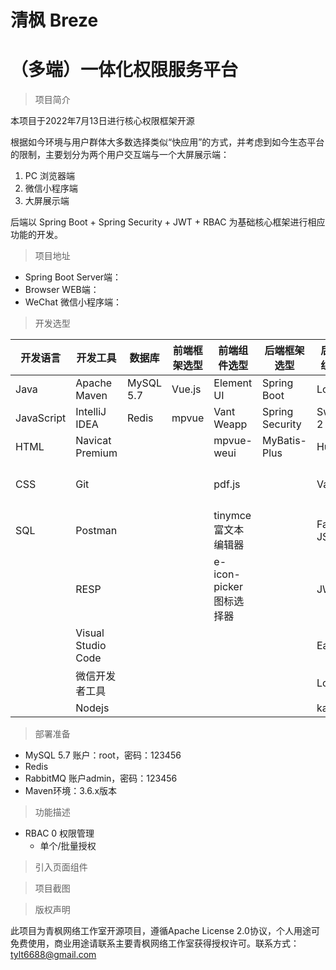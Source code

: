 # 清枫 Breze
# （多端）一体化权限服务平台

> 项目简介

本项目于2022年7月13日进行核心权限框架开源

根据如今环境与用户群体大多数选择类似“快应用”的方式，并考虑到如今生态平台的限制，主要划分为两个用户交互端与一个大屏展示端：

1. PC 浏览器端
2. 微信小程序端
3. 大屏展示端

后端以 Spring Boot + Spring Security + JWT + RBAC 为基础核心框架进行相应功能的开发。

> 项目地址
* Spring Boot Server端：
* Browser WEB端： 
* WeChat 微信小程序端：
> 开发选型

| 开发语言   | 开发工具           | 数据库    | 前端框架选型 | 前端组件选型            | 后端框架选型    | 后端工具组件选型 | 中间件      |
| ---------- | ------------------ | --------- | ------------ | ----------------------- | --------------- | ---------------- | ----------- |
| Java       | Apache Maven       | MySQL 5.7 | Vue.js       | Element UI              | Spring Boot     | Lombok           | Rabbit MQ   |
| JavaScript | IntelliJ IDEA      | Redis     | mpvue        | Vant Weapp              | Spring Security | Swagger 2        | Druid       |
| HTML       | Navicat Premium    |           |              | mpvue-weui              | MyBatis-Plus    | Hutool           | Jedis       |
| CSS        | Git                |           |              | pdf.js                  |                 | Validation       | OSS对象存储 |
| SQL        | Postman            |           |              | tinymce富文本编辑器     |                 | Fast JSON        |             |
|            | RESP               |           |              | e-icon-picker图标选择器 |                 | JWT              |             |
|            | Visual Studio Code |           |              |                         |                 | EasyExcel        |             |
|            | 微信开发者工具     |           |              |                         |                 | Log4J2           |             |
|            | Nodejs             |           |              |                         |                 | kaptcha          |             |

> 部署准备
* MySQL 5.7 账户：root，密码：123456
* Redis
* RabbitMQ 账户admin，密码：123456
* Maven环境：3.6.x版本

> 功能描述

* RBAC 0 权限管理
  * 单个/批量授权


> 引入页面组件

> 项目截图



> 版权声明

此项目为青枫网络工作室开源项目，遵循Apache License 2.0协议，个人用途可免费使用，商业用途请联系主要青枫网络工作室获得授权许可。联系方式：tylt6688@gmail.com
